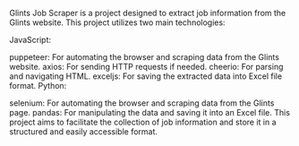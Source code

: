 Glints Job Scraper is a project designed to extract job information from the Glints website. This project utilizes two main technologies:

JavaScript:

puppeteer: For automating the browser and scraping data from the Glints website.
axios: For sending HTTP requests if needed.
cheerio: For parsing and navigating HTML.
exceljs: For saving the extracted data into Excel file format.
Python:

selenium: For automating the browser and scraping data from the Glints page.
pandas: For manipulating the data and saving it into an Excel file.
This project aims to facilitate the collection of job information and store it in a structured and easily accessible format.

